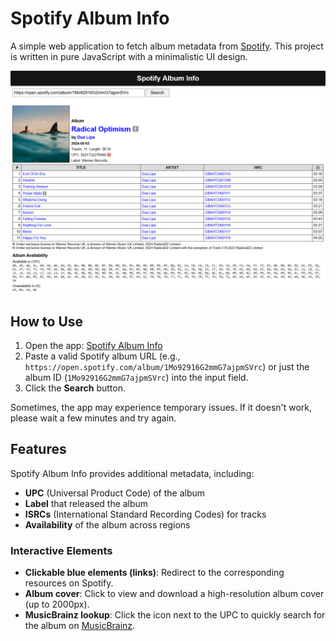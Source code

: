 # Spotify Album Info

A simple web application to fetch album metadata from [Spotify](https://open.spotify.com/). This project is written in pure JavaScript with a minimalistic UI design.

![Example](images/example.png)

## How to Use

1. Open the app: [Spotify Album Info](https://pawllo01.github.io/spotify-album-info/)
2. Paste a valid Spotify album URL (e.g., `https://open.spotify.com/album/1Mo92916G2mmG7ajpmSVrc`) or just the album ID (`1Mo92916G2mmG7ajpmSVrc`) into the input field.
3. Click the **Search** button.

Sometimes, the app may experience temporary issues. If it doesn't work, please wait a few minutes and try again.

## Features

Spotify Album Info provides additional metadata, including:

- **UPC** (Universal Product Code) of the album
- **Label** that released the album
- **ISRCs** (International Standard Recording Codes) for tracks
- **Availability** of the album across regions

### Interactive Elements

- **Clickable blue elements (links)**: Redirect to the corresponding resources on Spotify.
- **Album cover**: Click to view and download a high-resolution album cover (up to 2000px).
- **MusicBrainz lookup**: Click the icon next to the UPC to quickly search for the album on [MusicBrainz](https://musicbrainz.org/).
